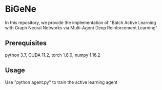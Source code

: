 # BiGeNe

In this repository, we provide the implementation of "Batch Active Learning with Graph Neural Networks via Multi-Agent Deep Reinforcement Learning"

## Prerequisites 

python 3.7, CUDA 11.2, torch 1.8.0, numpy 1.16.2

## Usage

Use "python agent.py" to train the active learning agent









